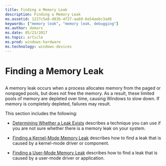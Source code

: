 ```yaml
---
title: Finding a Memory Leak
description: Finding a Memory Leak
ms.assetid: 1227c5e8-d83b-4f27-aa69-6e54aebc3ad8
keywords: ["memory leak", "memory leak, debugging"]
ms.author: domars
ms.date: 05/23/2017
ms.topic: article
ms.prod: windows-hardware
ms.technology: windows-devices
---
```


# Finding a Memory Leak


## <span id="ddk_finding_a_memory_leak_dbg"></span><span id="DDK_FINDING_A_MEMORY_LEAK_DBG"></span>


A memory leak occurs when a process allocates memory from the paged or nonpaged pools, but does not free the memory. As a result, these limited pools of memory are depleted over time, causing Windows to slow down. If memory is completely depleted, failures may result.

This section includes the following:

-   [Determining Whether a Leak Exists](determining-whether-a-leak-exists.md) describes a technique you can use if you are not sure whether there is a memory leak on your system.

-   [Finding a Kernel-Mode Memory Leak](finding-a-kernel-mode-memory-leak.md) describes how to find a leak that is caused by a kernel-mode driver or component.

-   [Finding a User-Mode Memory Leak](finding-a-user-mode-memory-leak.md) describes how to find a leak that is caused by a user-mode driver or application.

 

 





